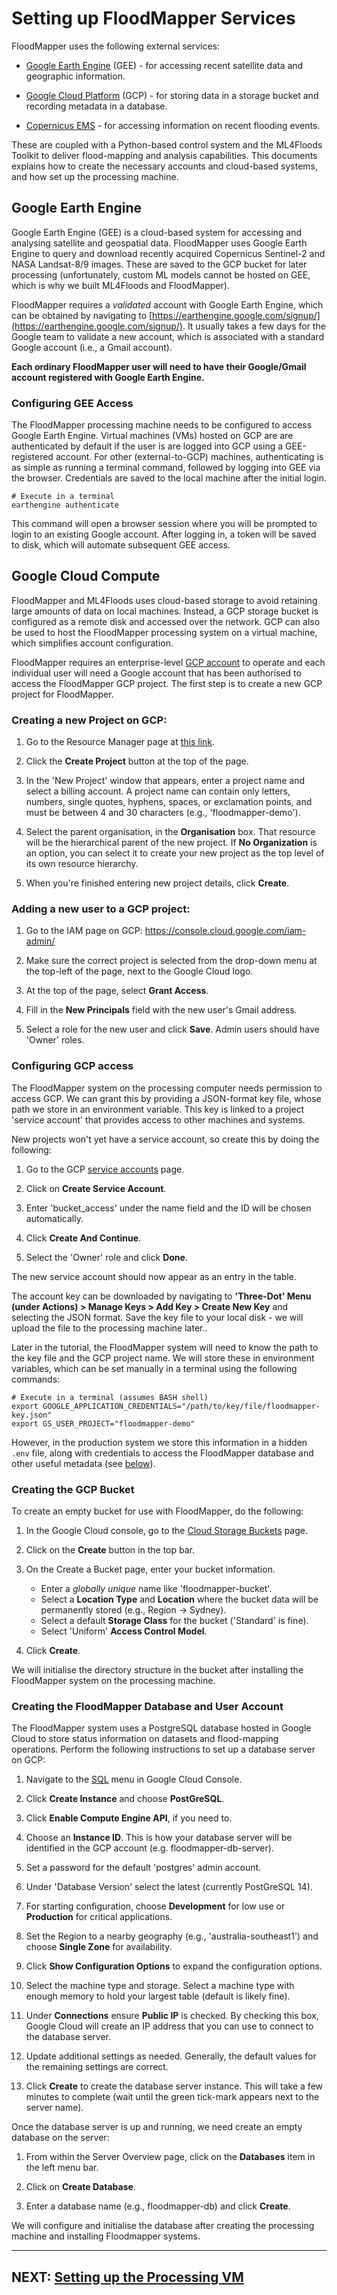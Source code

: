 # Setting up FloodMapper Services

FloodMapper uses the following external services:

 * [Google Earth Engine](https://earthengine.google.com/) (GEE) - for
   accessing recent satellite data and geographic information.

 * [Google Cloud Platform](https://cloud.google.com/) (GCP) - for
   storing data in a storage bucket and recording metadata in a database.

 * [Copernicus EMS](https://emergency.copernicus.eu/) - for accessing
   information on recent flooding events.

These are coupled with a Python-based control system and the ML4Floods
Toolkit to deliver flood-mapping and analysis capabilities. This
documents explains how to create the necessary accounts and
cloud-based systems, and how set up the processing machine.


## Google Earth Engine

Google Earth Engine (GEE) is a cloud-based system for accessing and
analysing satellite and geospatial data. FloodMapper uses Google Earth
Engine to query and download recently acquired Copernicus Sentinel-2
and NASA Landsat-8/9 images. These are saved to the GCP bucket for
later processing (unfortunately, custom ML models cannot be hosted on
GEE, which is why we built ML4Floods and FloodMapper).

FloodMapper requires a *validated* account with Google Earth
Engine, which can be obtained by navigating to
[https://earthengine.google.com/signup/](https://earthengine.google.com/signup/).
It usually takes a few days for the Google team to validate a new
account, which is associated with a standard Google account (i.e., a
Gmail account).

**Each ordinary FloodMapper user will need to have their Google/Gmail
  account registered with Google Earth Engine.**


### Configuring GEE Access

The FloodMapper processing machine needs to be configured to access
Google Earth Engine. Virtual machines (VMs) hosted on GCP are are authenticated
by default if the user is are logged into GCP using a GEE-registered
account. For other (external-to-GCP) machines, authenticating is as
simple as running a terminal command, followed by logging into GEE via
the browser. Credentials are saved to the local machine after the
initial login.

```
# Execute in a terminal
earthengine authenticate
```

This command will open a browser session where you will be prompted to
login to an existing Google account. After logging in, a token
will be saved to disk, which will automate subsequent GEE access.


## Google Cloud Compute

FloodMapper and ML4Floods uses cloud-based storage to avoid
retaining large amounts of data on local machines. Instead, a GCP
storage bucket is configured as a remote disk and accessed over the
network. GCP can also be used to host the FloodMapper processing
system on a virtual machine, which simplifies account configuration.

FloodMapper requires an enterprise-level [GCP
account](https://cloud.google.com) to operate and each individual user
will need a Google account that has been authorised to access the
FloodMapper GCP project. The first step is to create a new GCP project
for FloodMapper.


### Creating a new Project on GCP:

 1. Go to the Resource Manager page at
 [this link](https://console.cloud.google.com/cloud-resource-manager).

 1. Click the **Create Project** button at the top of the page.

 1. In the 'New Project' window that appears, enter a project name and
 select a billing account. A project name can contain only letters,
 numbers, single quotes, hyphens, spaces, or exclamation points, and
 must be between 4 and 30 characters (e.g., 'floodmapper-demo').

 1. Select the parent organisation, in the **Organisation**
 box. That resource will be the hierarchical parent of the new
 project. If **No Organization** is an option, you can select it to create
 your new project as the top level of its own resource hierarchy.

 1. When you're finished entering new project details, click **Create**.


### Adding a new user to a GCP project:

 1. Go to the IAM page on GCP:
 https://console.cloud.google.com/iam-admin/

 1. Make sure the correct project is selected from the drop-down menu
 at the top-left of the page, next to the Google Cloud logo.

 1. At the top of the page, select **Grant Access**.

 1. Fill in the **New Principals** field with the new user's Gmail address.

 1. Select a role for the new user and click **Save**. Admin users
 should have 'Owner' roles.


### Configuring GCP access

The FloodMapper system on the processing computer needs permission to
access GCP. We can grant this by providing a JSON-format key file,
whose path we store in an environment variable. This key is linked to
a project 'service account' that provides access to other machines and
systems.

New projects won't yet have a service account, so create this by doing
the following:

 1. Go to the GCP [service
 accounts](https://console.cloud.google.com/iam-admin/serviceaccounts/)
 page.

 1. Click on **Create Service Account**.

 1. Enter 'bucket_access' under the name field and the ID will be
 chosen automatically.

 1. Click **Create And Continue**.

 1. Select the 'Owner' role and click **Done**.

The new service account should now appear as an entry in the
table.

The account key can be downloaded by navigating to **'Three-Dot' Menu
(under Actions) > Manage Keys > Add Key > Create New Key** and
selecting the JSON format. Save the key file to your local disk - we
will upload the file to the processing machine later..

Later in the tutorial, the FloodMapper system will need to know the
path to the key file and the GCP project name. We will store these in
environment variables, which can be set manually in a terminal using
the following commands:

```
# Execute in a terminal (assumes BASH shell)
export GOOGLE_APPLICATION_CREDENTIALS="/path/to/key/file/floodmapper-key.json"
export GS_USER_PROJECT="floodmapper-demo"
```

However, in the production system we store this information in a
hidden ```.env``` file, along with credentials to access the
FloodMapper database and other useful metadata (see
[below](#set-up-credential-information)).


### Creating the GCP Bucket

To create an empty bucket for use with FloodMapper, do the following:

 1. In the Google Cloud console, go to the [Cloud Storage
 Buckets](https://console.cloud.google.com/storage/browser) page.

 1. Click on the **Create** button in the top bar.

 1. On the Create a Bucket page, enter your bucket information.
    * Enter a *globally unique* name like 'floodmapper-bucket'.
    * Select a **Location Type** and **Location** where the bucket data
    will be permanently stored (e.g., Region -> Sydney).
    * Select a default **Storage Class** for the bucket ('Standard' is fine).
    * Select 'Uniform' **Access Control Model**.

 1. Click **Create**.

We will initialise the directory structure in the bucket after
installing the FloodMapper system on the processing machine.


### Creating the FloodMapper Database and User Account

The FloodMapper system uses a PostgreSQL database hosted in Google
Cloud to store status information on datasets and flood-mapping
operations. Perform the following instructions to set up a database
server on GCP:

 1. Navigate to the [SQL](https://console.cloud.google.com/sql) menu in
 Google Cloud Console.

 1. Click **Create Instance** and choose **PostGreSQL**.

 1. Click **Enable Compute Engine API**, if you need to.

 1. Choose an **Instance ID**. This is how your database server will be
 identified in the GCP account (e.g. floodmapper-db-server).

 1. Set a password for the default 'postgres' admin account.

 1. Under 'Database Version' select the latest (currently PostGreSQL 14).

 1. For starting configuration, choose **Development** for low use or
 **Production** for critical applications.

 1. Set the Region to a nearby geography (e.g., 'australia-southeast1')
    and choose **Single Zone** for availability.

 1. Click **Show Configuration Options** to expand the configuration
 options.

 1. Select the machine type and storage. Select a machine type with
 enough memory to hold your largest table (default is likely fine).

 1. Under **Connections** ensure **Public IP** is checked. By checking
 this box, Google Cloud will create an IP address that you can use to
 connect to the database server.

 1. Update additional settings as needed. Generally, the default values
 for the remaining settings are correct.

 1. Click **Create** to create the database server instance. This will
 take a few minutes to complete (wait until the green tick-mark appears
 next to the server name).


Once the database server is up and running, we need create an empty
database on the server:

 1. From within the Server Overview page, click on the **Databases**
 item in the left menu bar.

 1. Click on  **Create Database**.

 1. Enter a database name (e.g., floodmapper-db) and click **Create**.


We will configure and initialise the database after creating the
processing machine and installing Floodmapper systems.

---

## NEXT: [Setting up the Processing VM](02b_SETUP_VM.md)
